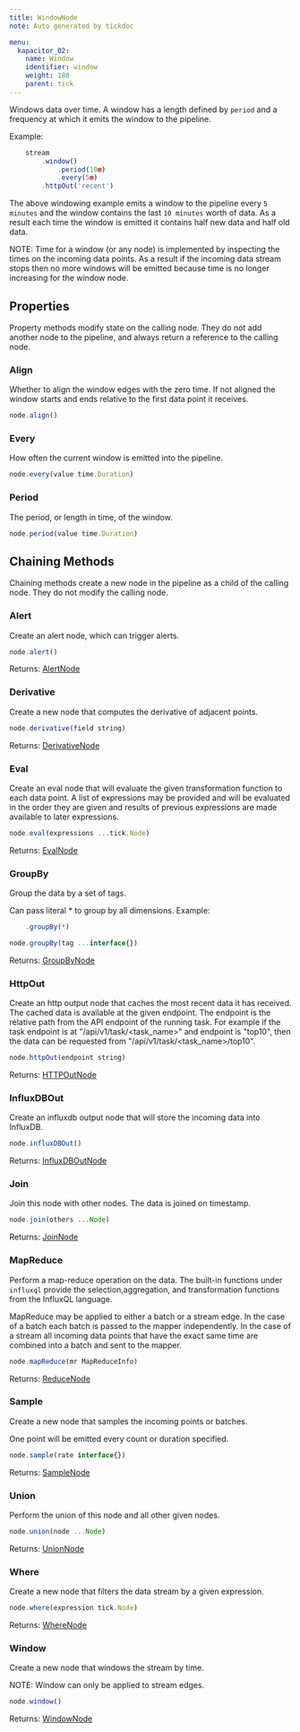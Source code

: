 ```yaml
---
title: WindowNode
note: Auto generated by tickdoc

menu:
  kapacitor_02:
    name: Window
    identifier: window
    weight: 180
    parent: tick
---
```


Windows data over time.
A window has a length defined by `period`
and a frequency at which it emits the window to the pipeline.

Example:

```javascript
    stream
        .window()
            .period(10m)
            .every(5m)
        .httpOut('recent')
```

The above windowing example emits a window to the pipeline every `5 minutes`
and the window contains the last `10 minutes` worth of data.
As a result each time the window is emitted it contains half new data and half old data.

NOTE: Time for a window (or any node) is implemented by inspecting the times on the incoming data points.
As a result if the incoming data stream stops then no more windows will be emitted because time is no longer
increasing for the window node.

Properties
----------

Property methods modify state on the calling node.
They do not add another node to the pipeline, and always return a reference to the calling node.

### Align

Whether to align the window edges with the zero time.
If not aligned the window starts and ends relative to the
first data point it receives.

```javascript
node.align()
```

### Every

How often the current window is emitted into the pipeline.

```javascript
node.every(value time.Duration)
```

### Period

The period, or length in time, of the window.

```javascript
node.period(value time.Duration)
```

Chaining Methods
----------------

Chaining methods create a new node in the pipeline as a child of the calling node.
They do not modify the calling node.

### Alert

Create an alert node, which can trigger alerts.

```javascript
node.alert()
```

Returns: [AlertNode](/kapacitor/v0.2/tick/alert_node/)

### Derivative

Create a new node that computes the derivative of adjacent points.

```javascript
node.derivative(field string)
```

Returns: [DerivativeNode](/kapacitor/v0.2/tick/derivative_node/)

### Eval

Create an eval node that will evaluate the given transformation function to each data point.
A list of expressions may be provided and will be evaluated in the order they are given
and results of previous expressions are made available to later expressions.

```javascript
node.eval(expressions ...tick.Node)
```

Returns: [EvalNode](/kapacitor/v0.2/tick/eval_node/)

### GroupBy

Group the data by a set of tags.

Can pass literal * to group by all dimensions.
Example:

```javascript
    .groupBy(*)
```

```javascript
node.groupBy(tag ...interface{})
```

Returns: [GroupByNode](/kapacitor/v0.2/tick/group_by_node/)

### HttpOut

Create an http output node that caches the most recent data it has received.
The cached data is available at the given endpoint.
The endpoint is the relative path from the API endpoint of the running task.
For example if the task endpoint is at &#34;/api/v1/task/&lt;task_name&gt;&#34; and endpoint is
&#34;top10&#34;, then the data can be requested from &#34;/api/v1/task/&lt;task_name&gt;/top10&#34;.

```javascript
node.httpOut(endpoint string)
```

Returns: [HTTPOutNode](/kapacitor/v0.2/tick/http_out_node/)

### InfluxDBOut

Create an influxdb output node that will store the incoming data into InfluxDB.

```javascript
node.influxDBOut()
```

Returns: [InfluxDBOutNode](/kapacitor/v0.2/tick/influx_d_b_out_node/)

### Join

Join this node with other nodes.
The data is joined on timestamp.

```javascript
node.join(others ...Node)
```

Returns: [JoinNode](/kapacitor/v0.2/tick/join_node/)

### MapReduce

Perform a map-reduce operation on the data.
The built-in functions under `influxql` provide the
selection,aggregation, and transformation functions
from the InfluxQL language.

MapReduce may be applied to either a batch or a stream edge.
In the case of a batch each batch is passed to the mapper independently.
In the case of a stream all incoming data points that have
the exact same time are combined into a batch and sent to the mapper.

```javascript
node.mapReduce(mr MapReduceInfo)
```

Returns: [ReduceNode](/kapacitor/v0.2/tick/reduce_node/)

### Sample

Create a new node that samples the incoming points or batches.

One point will be emitted every count or duration specified.

```javascript
node.sample(rate interface{})
```

Returns: [SampleNode](/kapacitor/v0.2/tick/sample_node/)

### Union

Perform the union of this node and all other given nodes.

```javascript
node.union(node ...Node)
```

Returns: [UnionNode](/kapacitor/v0.2/tick/union_node/)

### Where

Create a new node that filters the data stream by a given expression.

```javascript
node.where(expression tick.Node)
```

Returns: [WhereNode](/kapacitor/v0.2/tick/where_node/)

### Window

Create a new node that windows the stream by time.

NOTE: Window can only be applied to stream edges.

```javascript
node.window()
```

Returns: [WindowNode](/kapacitor/v0.2/tick/window_node/)
